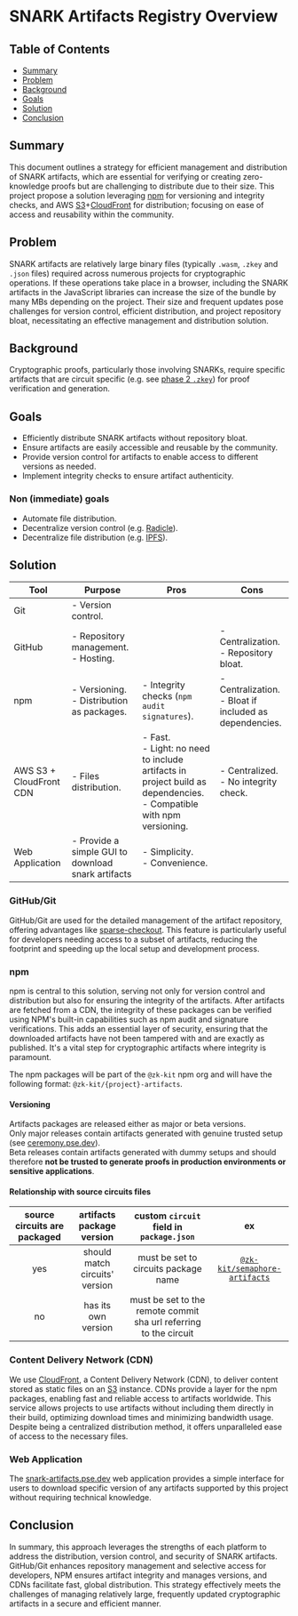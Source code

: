 # SNARK Artifacts Registry Overview

## Table of Contents

- [Summary](#Summary)
- [Problem](#Problem)
- [Background](#Background)
- [Goals](#Goals)
- [Solution](#Solution)
- [Conclusion](#Conclusion)

## Summary

This document outlines a strategy for efficient management and distribution of SNARK artifacts, which are essential for verifying or creating zero-knowledge proofs but are challenging to distribute due to their size.
This project propose a solution leveraging [npm](https://www.npmjs.com/) for versioning and integrity checks, and AWS [S3](https://aws.amazon.com/s3/)+[CloudFront](https://aws.amazon.com/de/cloudfront/) for distribution; focusing on ease of access and reusability within the community.

## Problem

SNARK artifacts are relatively large binary files (typically `.wasm`, `.zkey` and `.json` files) required across numerous projects for cryptographic operations. If these operations take place in a browser, including the SNARK artifacts in the JavaScript libraries can increase the size of the bundle by many MBs depending on the project.
Their size and frequent updates pose challenges for version control, efficient distribution, and project repository bloat, necessitating an effective management and distribution solution.

## Background

Cryptographic proofs, particularly those involving SNARKs, require specific artifacts that are circuit specific (e.g. see [phase 2 `.zkey`](https://docs.circom.io/getting-started/proving-circuits/#phase-2)) for proof verification and generation.

## Goals

- Efficiently distribute SNARK artifacts without repository bloat.
- Ensure artifacts are easily accessible and reusable by the community.
- Provide version control for artifacts to enable access to different versions as needed.
- Implement integrity checks to ensure artifact authenticity.

### Non (immediate) goals

- Automate file distribution.
- Decentralize version control (e.g. [Radicle](https://radicle.xyz)).
- Decentralize file distribution (e.g. [IPFS](https://www.ipfs.tech)).

## Solution

| Tool                    | Purpose                                            | Pros                                                                                                                    | Cons                                                      |
| ----------------------- | -------------------------------------------------- | ----------------------------------------------------------------------------------------------------------------------- | --------------------------------------------------------- |
| Git                     | - Version control.                                 |                                                                                                                         |                                                           |
| GitHub                  | - Repository management.<br>- Hosting.             |                                                                                                                         | - Centralization.<br>- Repository bloat.                  |
| npm                     | - Versioning.<br>- Distribution as packages.       | - Integrity checks (`npm audit signatures`).                                                                            | - Centralization.<br>- Bloat if included as dependencies. |
| AWS S3 + CloudFront CDN | - Files distribution.                              | - Fast.<br>- Light: no need to include artifacts in project build as dependencies.<br>- Compatible with npm versioning. | - Centralized.<br>- No integrity check.                   |
| Web Application         | - Provide a simple GUI to download snark artifacts | - Simplicity.<br>- Convenience.<br>                                                                                     |                                                           |

### GitHub/Git

GitHub/Git are used for the detailed management of the artifact repository, offering advantages like [sparse-checkout](https://git-scm.com/docs/git-sparse-checkout). This feature is particularly useful for developers needing access to a subset of artifacts, reducing the footprint and speeding up the local setup and development process.

### npm

npm is central to this solution, serving not only for version control and distribution but also for ensuring the integrity of the artifacts. After artifacts are fetched from a CDN, the integrity of these packages can be verified using NPM's built-in capabilities such as npm audit and signature verifications. This adds an essential layer of security, ensuring that the downloaded artifacts have not been tampered with and are exactly as published. It's a vital step for cryptographic artifacts where integrity is paramount.

The npm packages will be part of the `@zk-kit` npm org and will have the following format: `@zk-kit/{project}-artifacts`.

#### Versioning

Artifacts packages are released either as major or beta versions.\
Only major releases contain artifacts generated with genuine trusted setup (see [ceremony.pse.dev](https://ceremony.pse.dev)).\
Beta releases contain artifacts generated with dummy setups and should therefore **not be trusted to generate proofs in production environments or sensitive applications**.

#### Relationship with source circuits files

| source circuits are packaged |   artifacts package version    |             custom `circuit` field in `package.json`              |                                                                                        ex                                                                                         |
| :--------------------------: | :----------------------------: | :---------------------------------------------------------------: | :-------------------------------------------------------------------------------------------------------------------------------------------------------------------------------: |
|             yes              | should match circuits' version |               must be set to circuits package name                | [`@zk-kit/semaphore-artifacts`](https://github.com/privacy-scaling-explorations/snark-artifacts/blob/ca28f5b708c8df970239642db341753bca716166/packages/semaphore/package.json#L4) |
|              no              |      has its own version       | must be set to the remote commit sha url referring to the circuit |                                                                                                                                                                                   |

### Content Delivery Network (CDN)

We use [CloudFront](https://aws.amazon.com/de/cloudfront), a Content Delivery Network (CDN), to deliver content stored as static files on an [S3](https://aws.amazon.com/s3) instance. CDNs provide a layer for the npm packages, enabling fast and reliable access to artifacts worldwide. This service allows projects to use artifacts without including them directly in their build, optimizing download times and minimizing bandwidth usage. Despite being a centralized distribution method, it offers unparalleled ease of access to the necessary files.

### Web Application

The [snark-artifacts.pse.dev](https://snark-artifacts.pse.dev) web application provides a simple interface for users to download specific version of any artifacts supported by this project without requiring technical knowledge.

## Conclusion

In summary, this approach leverages the strengths of each platform to address the distribution, version control, and security of SNARK artifacts. GitHub/Git enhances repository management and selective access for developers, NPM ensures artifact integrity and manages versions, and CDNs facilitate fast, global distribution. This strategy effectively meets the challenges of managing relatively large, frequently updated cryptographic artifacts in a secure and efficient manner.
